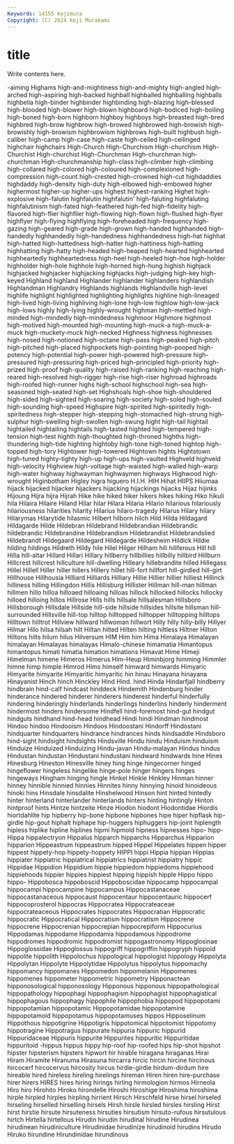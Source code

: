 ```yaml
---
Keywords: 14155 kojimura
Copyright: (C) 2024 Koji Murakami
---
```


# title

Write contents here.



-aiming Highams high-and-mightiness high-and-mighty high-angled high-arched high-aspiring high-backed
highball highballed highballing highballs highbelia high-binder highbinder highbinding high-blazing high-blessed
high-blooded high-blower high-blown highboard high-bodiced high-boiling high-boned high-born highborn highboy
highboys high-breasted high-bred highbred high-brow highbrow high-browed highbrowed high-browish high-browishly
high-browism highbrowism highbrows high-built highbush high-caliber high-camp high-case high-caste high-ceiled
high-ceilinged highchair highchairs High-Church High-Churchism High-churchism High-Churchist High-churchist High-Churchman High-churchman
high-churchman High-churchmanship high-class high-climber high-climbing high-collared high-colored high-coloured high-complexioned high-compression
high-count high-crested high-crowned high-cut highdaddies highdaddy high-density high-duty high-elbowed high-embowed
higher highermost higher-up higher-ups highest highest-ranking Highet high-explosive high-falutin highfalutin
highfalutin' high-faluting highfaluting highfalutinism high-fated high-feathered high-fed high-fidelity high-flavored high-flier
highflier high-flowing high-flown high-flushed high-flyer highflyer high-flying highflying high-foreheaded high-frequency
high-gazing high-geared high-grade high-grown high-handed highhanded high-handedly highhandedly high-handedness highhandedness
high-hat highhat high-hatted high-hattedness high-hatter high-hattiness high-hatting highhatting high-hatty high-headed
high-heaped high-hearted highhearted highheartedly highheartedness high-heel high-heeled high-hoe high-holder highholder
high-hole highhole high-horned high-hung highish highjack highjacked highjacker highjacking highjacks
high-judging high-key high-keyed Highland highland Highlander highlander highlanders highlandish Highlandman
Highlandry Highlands highlands Highlandville high-level highlife highlight highlighted highlighting highlights
highline high-lineaged high-lived high-living highliving high-lone high-low highlow high-low-jack high-lows
highly high-lying highly-wrought highman high-mettled high-minded high-mindedly high-mindedness highmoor Highmore
highmost high-motived high-mounted high-mounting high-muck-a high-muck-a-muck high-muckety-muck high-necked Highness highness
highnesses high-nosed high-notioned high-octane high-pass high-peaked high-pitch high-pitched high-placed highpockets
high-pointing high-pooped high-potency high-potential high-power high-powered high-pressure high-pressured high-pressuring high-priced
high-principled high-priority high-prized high-proof high-quality high-raised high-ranking high-reaching high-reared high-resolved
high-rigger high-rise high-riser highroad highroads high-roofed high-runner highs high-school highschool
high-sea high-seasoned high-seated high-set Highshoals high-shoe high-shouldered high-sided high-sighted high-soaring
high-society high-soled high-souled high-sounding high-speed Highspire high-spirited high-spiritedly high-spiritedness high-stepper
high-stepping high-stomached high-strung high-sulphur high-swelling high-swollen high-swung hight high-tail hightail
hightailed hightailing hightails high-tasted highted high-tempered high-tension high-test highth high-thoughted
high-throned highths high-thundering high-tide highting hightoby high-tone high-toned hightop high-topped
high-tory Hightower high-towered Hightown hights Hightstown high-tuned highty-tighty high-up high-ups
high-vaulted Highveld highveld high-velocity Highview high-voltage high-waisted high-walled high-warp high-water
highway highwayman highwaymen highways Highwood high-wrought Higinbotham Higley higra higuero
H.I.H. HIH Hihat HIIPS Hiiumaa hijack hijacked hijacker hijackers hijacking
hijackings hijacks Hijaz hijinks Hijoung Hijra hijra Hijrah Hike hike
hiked hiker hikers hikes hiking Hiko hikuli hila Hilaira Hilaire
Hiland Hilar hilar Hilara Hilaria Hilario hilarious hilariously hilariousness hilarities
hilarity Hilarius hilaro-tragedy Hilarus Hilary hilary Hilarymas Hilarytide hilasmic Hilbert
hilborn hilch Hild Hilda Hildagard Hildagarde Hilde Hildebran Hildebrand Hildebrandian
Hildebrandic hildebrandic Hildebrandine Hildebrandism Hildebrandist Hildebrandslied Hildebrandt Hildegaard Hildegard Hildegarde
Hildesheim Hildick Hildie hilding hildings Hildreth Hildy hile Hilel Hilger
Hilham hili hiliferous Hill hill Hilla hill-altar Hillard Hillari Hillary
hillberry hillbillies hillbilly hillbird Hillburn Hillcrest hillcrest hillculture hill-dwelling Hilleary
hillebrandite hilled Hillegass Hillel Hillell Hiller hiller hillers Hillery hillet
hill-fort hillfort hill-girdled hill-girt Hillhouse Hillhousia Hilliard Hilliards Hilliary Hillie
Hillier hillier hilliest Hillinck hilliness hilling Hillingdon Hillis Hillisburg Hillister
Hillman hill-man hillman hillmen hillo hilloa hilloaed hilloaing hilloas hillock
hillocked hillocks hillocky hilloed hilloing hillos Hillrose Hills hills hillsale
hillsalesman Hillsboro Hillsborough Hillsdale Hillside hill-side hillside hillsides hillsite hillsman
hill-surrounded Hillsville hill-top hilltop hilltopped hilltopper hilltopping hilltops Hilltown hilltrot
Hillview hillward hillwoman hillwort Hilly hilly hilly-billy Hillyer Hilmar Hilo
hilsa hilsah hilt Hiltan hilted Hilten hilting hiltless Hiltner Hilton
Hiltons hilts hilum hilus Hilversum HIM Him him Hima Himalaya
Himalayan himalayan Himalayas himalayas Himalo-chinese himamatia Himantopus himantopus himati himatia
himation himations Himavat Hime Himeji Himelman himene Himeros Himerus Him-Heup
Himinbjorg himming Himmler himne himp himple Himrod Hims himself himward
himwards Himyaric Himyarite himyarite Himyaritic himyaritic hin hinau Hinayana hinayana
Hinayanist Hinch hinch Hinckley Hind Hind. hind Hinda Hindarfjall hindberry
hindbrain hind-calf hindcast hinddeck Hindemith Hindenburg hinder hinderance hindered hinderer
hinderers hinderest hinderful hinderfully hindering hinderingly hinderlands hinderlings hinderlins hinderly
hinderment hindermost hinders hindersome Hindfell hind-foremost hind-gut hindgut hindguts hindhand
hind-head hindhead Hindi hindi Hindman hindmost Hindoo hindoo Hindooism Hindoos
Hindoostani Hindorff Hindostani hindquarter hindquarters hindrance hindrances hinds hindsaddle Hindsboro
hind-sight hindsight hindsights Hindsville Hindu hindu Hinduism hinduism Hinduize Hinduized
Hinduizing Hindu-javan Hindu-malayan Hindus hindus Hindustan hindustan Hindustani hindustani hindward
hindwards hine Hines Hinesburg Hineston Hinesville hiney hing hinge hingecorner
hinged hingeflower hingeless hingelike hinge-pole hinger hingers hinges hingeways Hingham
hinging hingle Hinkel Hinkle Hinkley Hinman hinner hinney hinnible hinnied
hinnies Hinnites hinny hinnying hinoid hinoideous hinoki hins Hinsdale hinsdalite
Hinshelwood Hinson hint hinted hintedly hinter hinterland hinterlander hinterlands hinters
hinting hintingly Hinton hintproof hints Hintze hintzeite Hinze Hiodon hiodont
Hiodontidae Hiordis hiortdahlite hip hipberry hip-bone hipbone hipbones hipe hiper
hipflask hip-girdle hip-gout hiphalt hiphape hip-huggers hiphuggers hip-joint hiplength hipless
hiplike hipline hiplines hipmi hipmold hipness hipnesses hipo- hipp- Hippa
hippalectryon Hippalus hipparch hipparchs Hipparchus Hipparion hipparion Hippeastrum hippeastrum hipped
Hippel Hippelates hippen hipper hippest hippety-hop hippety-hoppety HIPPI hippi Hippia
hippian Hippias hippiater hippiatric hippiatrical hippiatrics hippiatrist hippiatry hippic Hippidae
Hippidion Hippidium hippie hippiedom hippiedoms hippiehood hippiehoods hippier hippies hippiest
hipping hippish hipple Hippo hippo hippo- Hippobosca hippoboscid Hippoboscidae hippocamp
hippocampal hippocampi hippocampine hippocampus Hippocastanaceae hippocastanaceous hippocaust hippocentaur hippocentauric hippocerf
hippocoprosterol hippocras Hippocratea Hippocrateaceae hippocrateaceous Hippocrates hippocrates Hippocratian Hippocratic hippocratic
Hippocratical Hippocratism hippocratism Hippocrene hippocrene Hippocrenian hippocrepian hippocrepiform Hippocurius Hippodamas
hippodame Hippodamia hippodamous hippodrome hippodromes hippodromic hippodromist hippogastronomy Hippoglosinae Hippoglossidae
Hippoglossus hippogriff hippogriffin hippogryph hippoid hippolite hippolith Hippolochus hippological hippologist
hippology Hippolyta Hippolytan Hippolyte Hippolytidae Hippolytus hippolytus hippomachy hippomancy hippomanes
Hippomedon hippomelanin Hippomenes hippomenes hippometer hippometric hippometry Hipponactean hipponosological hipponosology
Hipponous hipponous hippopathological hippopathology hippophagi hippophagism hippophagist hippophagistical hippophagous hippophagy
hippophile hippophobia hippopod hippopotami hippopotamian hippopotamic Hippopotamidae hippopotamine hippopotamoid hippopotamus
hippopotamuses hippos Hipposelinum Hippothous hippotigrine Hippotigris hippotomical hippotomist hippotomy hippotragine
Hippotragus hippurate hippuria hippuric hippurid Hippuridaceae Hippuris hippurite Hippurites hippuritic
Hippuritidae hippuritoid -hippus hippus hippy hip-roof hip-roofed hips hip-shot hipshot
hipster hipsterism hipsters hipwort hir hirable hiragana hiraganas Hirai Hiram
Hiramite Hiranuma Hirasuna hircarra hircic hircin hircine hircinous hircocerf hircocervus
hircosity hircus hirdie-girdie hirdum-dirdum hire hireable hired hireless hireling hirelings
hireman Hiren hiren hire-purchase hirer hirers HIRES hires hiring hirings
hirling hirmologion hirmos Hirneola Hiro hiro Hirohito Hiroko hirondelle Hiroshi
Hiroshige Hiroshima hiroshima hirple hirpled hirples hirpling hirrient Hirsch Hirschfeld
hirse hirsel hirseled hirseling hirselled hirselling hirsels Hirsh hirsle hirsled
hirsles hirsling Hirst hirst hirstie hirsute hirsuteness hirsuties hirsutism hirsuto-rufous
hirsutulous hirtch Hirtella hirtellous Hirudin hirudin hirudinal hirudine Hirudinea hirudinean
hirudiniculture Hirudinidae hirudinize hirudinoid hirudins Hirudo Hiruko hirundine Hirundinidae hirundinous
